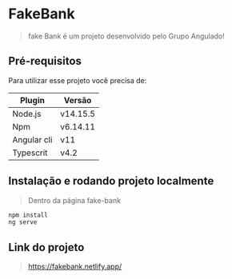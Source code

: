 # FakeBank

> fake Bank é um projeto desenvolvido pelo Grupo Angulado!


## Pré-requisitos

Para utilizar esse projeto você precisa de:

| Plugin | Versão |
| ------ | ------ |
| Node.js | v14.15.5 |
| Npm | v6.14.11 |
| Angular cli | v11 |
| Typescrit | v4.2 |

## Instalação e rodando projeto localmente

> Dentro da página fake-bank

```sh
npm install
ng serve 
```

## Link do projeto

> https://fakebank.netlify.app/
